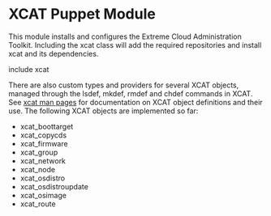 XCAT Puppet Module
==================
This module installs and configures the Extreme Cloud Administration Toolkit.  Including the xcat class will add the required repositories and install xcat and its dependencies.  

  include xcat

There are also custom types and providers for several XCAT objects, managed through the lsdef, mkdef, rmdef and chdef commands in XCAT.  See [xcat man pages](http://xcat.sourceforge.net/man5/xcatdb.5.html#object_definitions) for documentation on XCAT object definitions and their use.  The following XCAT objects are implemented so far:

- xcat_boottarget
- xcat_copycds
- xcat_firmware
- xcat_group
- xcat_network
- xcat_node
- xcat_osdistro
- xcat_osdistroupdate
- xcat_osimage
- xcat_route

